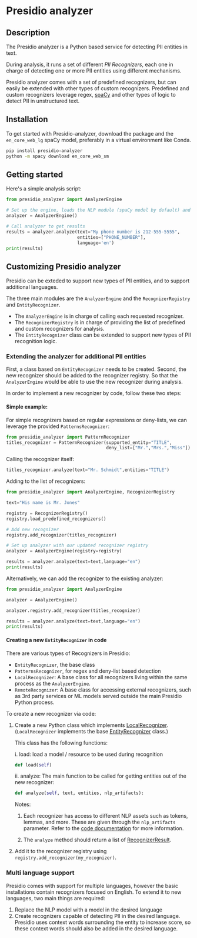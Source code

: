 # Presidio analyzer

## Description
The Presidio analyzer is a Python based service for detecting PII entities in text.

During analysis, it runs a set of different *PII Recognizers*, 
each one in charge of detecting one or more PII entities using different mechanisms.

Presidio analyzer comes with a set of predefined recognizers, 
but can easily be extended with other types of custom recognizers.
Predefined and custom recognizers leverage regex, [spaCy](https://spacy.io/) 
and other types of logic to detect PII in unstructured text.
  
## Installation

To get started with Presidio-analyzer, 
download the package and the `en_core_web_lg` spaCy model, 
preferably in a virtual environment like Conda.


```sh
pip install presidio-analyzer
python -m spacy download en_core_web_sm
```

## Getting started

Here's a simple analysis script:

```python
from presidio_analyzer import AnalyzerEngine

# Set up the engine, loads the NLP module (spaCy model by default) and other PII recognizers
analyzer = AnalyzerEngine()

# Call analyzer to get results
results = analyzer.analyze(text="My phone number is 212-555-5555",
                           entities=["PHONE_NUMBER"],
                           language='en')
print(results)

```

## Customizing Presidio analyzer 

Presidio can be exteded to support new types of PII entities, and to support additional languages.

The three main modules are the `AnalyzerEngine` and the `RecognizerRegistry` and `EntityRecognizer`. 
- The `AnalyzerEngine` is in charge of calling each requested recognizer. 
- The `RecognizerRegistry` is in charge of providing the list of predefined and custom recognizers for analysis.
- The `EntityRecognizer` class can be extended to support new types of PII recognition logic.

### Extending the analyzer for additional PII entities

First, a class based on `EntityRecognizer` needs to be created. 
Second, the new recognizer should be added to the recognizer registry.
So that the `AnalyzerEngine` would be able to use the new recognizer during analysis.

In order to implement a new recognizer by code, follow these two steps:

#### Simple example:

For simple recognizers based on regular expressions or deny-lists, 
we can leverage the provided `PatternsRecognizer`:

```python
from presidio_analyzer import PatternRecognizer
titles_recognizer = PatternRecognizer(supported_entity="TITLE",
                                      deny_list=["Mr.","Mrs.","Miss"])
```

Calling the recognizer itself:
```python
titles_recognizer.analyze(text="Mr. Schmidt",entities="TITLE")
```

Adding to the list of recognizers:
```python
from presidio_analyzer import AnalyzerEngine, RecognizerRegistry

text="His name is Mr. Jones"

registry = RecognizerRegistry()
registry.load_predefined_recognizers()

# Add new recognizer
registry.add_recognizer(titles_recognizer)

# Set up analyzer with our updated recognizer registry
analyzer = AnalyzerEngine(registry=registry)

results = analyzer.analyze(text=text,language="en")
print(results)

```

Alternatively, we can add the recognizer to the existing analyzer:
```python
from presidio_analyzer import AnalyzerEngine

analyzer = AnalyzerEngine()

analyzer.registry.add_recognizer(titles_recognizer)

results = analyzer.analyze(text=text,language="en")
print(results)
```


#### Creating a new `EntityRecognizer` in code

There are various types of Recognizers in Presidio:
- `EntityRecognizer`, the base class
- `PatternsRecognizer`, for regex and deny-list based detection
- `LocalRecognizer`: A base class for all recognizers living within the same process as the `AnalyzerEngine`. 
- `RemoteRecognizer`: A base class for accessing external recognizers, 
such as 3rd party services or ML models served outside the main Presidio Python process.


To create a new recognizer via code:
1. Create a new Python class which implements [LocalRecognizer](presidio_analyzer/local_recognizer.py).
(`LocalRecognizer` implements the base [EntityRecognizer](presidio_analyzer/entity_recognizer.py) class.) 

    This class has the following functions:

    i. load: load a model / resource to be used during recognition
    
    ```python
   def load(self)
    ```
    
    ii. analyze: The main function to be called for getting entities out of the new recognizer:
    
    ```python
    def analyze(self, text, entities, nlp_artifacts):
    ```
    
    Notes:
    1. Each recognizer has access to different NLP assets such as tokens, lemmas, and more. 
    These are given through the `nlp_artifacts` parameter.
    Refer to the [code documentation](presidio_analyzer/entity_recognizer.py) for more information.
    
    2. The `analyze` method should return a list of [RecognizerResult](presidio_analyzer/recognizer_result.py). 

2. Add it to the recognizer registry using `registry.add_recognizer(my_recognizer)`.

### Multi language support

Presidio comes with support for multiple languages, however the basic installations 
contain recognizers focused on English. To extend it to new languages, two main things are required:
1. Replace the NLP model with a model in the desired language
2. Create recognizers capable of detecting PII in the desired language. 
Presidio uses context words surrounding the entity to increase score, so these context words should also be added in the desired language.
